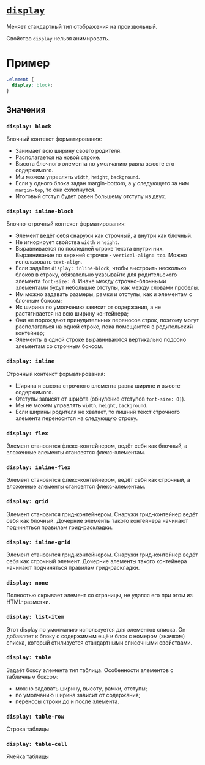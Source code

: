 # [`display`](../index.md)

Меняет стандартный тип отображения на произвольный.

Свойство `display` нельзя анимировать.

# Пример

```css
.element {
  display: block;
}
```

## Значения

### `display: block`

Блочный контекст форматирования:

- Занимает всю ширину своего родителя.
- Располагается на новой строке.
- Высота блочного элемента по умолчанию равна высоте его содержимого.
- Мы можем управлять `width`, `height`, `background`.
- Если у одного блока задан margin-bottom, а у следующего за ним `margin-top`, то они схлопнутся.
- Итоговый отступ будет равен бо́льшему отступу из двух.

### `display: inline-block`

Блочно-строчный контекст форматирования:

- Элемент ведёт себя снаружи как строчный, а внутри как блочный.
- Не игнорирует свойства `width` и `height`.
- Выравнивается по последней строке текста внутри них. Выравнивание по верхней строчке - `vertical-align: top`. Можно использовать `text-align`.
- Если задаёте `display: inline-block`, чтобы выстроить несколько блоков в строку, обязательно указывайте для родительского элемента `font-size: 0`. Иначе между строчно-блочными элементами будут небольшие отступы, как между словами пробелы.
- Им можно задавать размеры, рамки и отступы, как и элементам с блочным боксом;
- Их ширина по умолчанию зависит от содержания, а не растягивается на всю ширину контейнера;
- Они не порождают принудительных переносов строк, поэтому могут располагаться на одной строке, пока помещаются в родительский контейнер;
- Элементы в одной строке выравниваются вертикально подобно элементам со строчным боксом.

### `display: inline`

Строчный контекст форматирования:

- Ширина и высота строчного элемента равна ширине и высоте содержимого.
- Отступы зависят от шрифта (обнуление отступов `font-size: 0)`).
- Мы не можем управлять `width`, `height`, `background`.
- Если ширины родителя не хватает, то лишний текст строчного элемента переносится на следующую строку.

### `display: flex`

Элемент становится флекс-контейнером, ведёт себя как блочный, а вложенные элементы становятся флекс-элементам.

### `display: inline-flex`

Элемент становится флекс-контейнером, ведёт себя как строчный, а вложенные элементы становятся флекс-элементам.

### `display: grid`

Элемент становится грид-контейнером. Снаружи грид-контейнер ведёт себя как блочный. Дочерние элементы такого контейнера начинают подчиняться правилам грид-раскладки.

### `display: inline-grid`

Элемент становится грид-контейнером. Снаружи грид-контейнер ведёт себя как строчный элемент. Дочерние элементы такого контейнера начинают подчиняться правилам грид-раскладки.

### `display: none`

Полностью скрывает элемент со страницы, не удаляя его при этом из HTML-разметки.

### `display: list-item`

Этот display по умолчанию используется для элементов списка. Он добавляет к блоку с содержимым ещё и блок с номером (значком) списка, который стилизуется стандартными списочными свойствами.

### `display: table`

Задаёт боксу элемента тип таблица. Особенности элементов с табличным боксом:

- можно задавать ширину, высоту, рамки, отступы;
- по умолчанию ширина зависит от содержания;
- переносы строки до и после элемента.

### `display: table-row`

Строка таблицы

### `display: table-cell`

Ячейка таблицы
